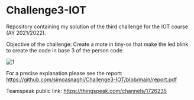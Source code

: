 # Challenge3-IOT
Repository containing my solution of the third challenge for the IOT course (AY 2021/2022).

Objective of the challenge: Create a mote in tiny-os that make the led blink to create the code in base 3 of the person code.

![1](https://user-images.githubusercontent.com/60111084/169647159-e3b57561-e5ff-4f96-b0fc-2b2797e84bac.png)

For a precise explanation please see the report: https://github.com/simoasnaghi/Challenge3-IOT/blob/main/report.pdf

Teamspeak public link: https://thingspeak.com/channels/1726235
